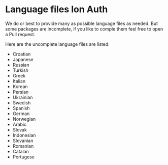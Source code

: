 Language files Ion Auth
========================

We do or best to provide many as possible language files as needed.
But some packages are incomplete, if you like to comple them feel free to open a Pull request.

Here are the uncomplete language files are listed:

- Croatian
- Japanese
- Russian
- Turkish
- Greek
- Italian
- Korean
- Persian
- Ukrainian
- Swedish
- Spanish
- German
- Norwegian
- Arabic
- Slovak
- Indonesian
- Slovanian
- Romanian
- Catalan
- Portugese
